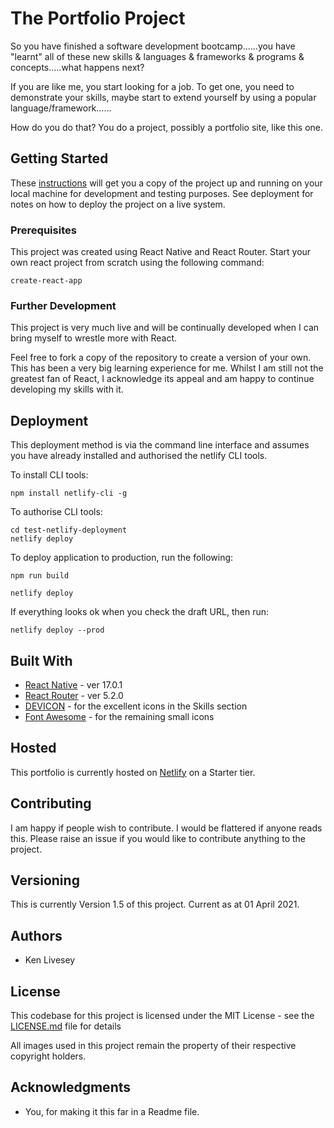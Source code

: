# The Portfolio Project

So you have finished a software development bootcamp......you have "learnt" all of these new skills & languages & frameworks & programs & concepts.....what happens next?

If you are like me, you start looking for a job. To get one, you need to demonstrate your skills, maybe start to extend yourself by using a popular language/framework......

How do you do that? You do a project, possibly a portfolio site, like this one.

## Getting Started

These [instructions](https://docs.github.com/en/github/getting-started-with-github/fork-a-repo) will get you a copy of the project up and running on your local machine for development and testing purposes. See deployment for notes on how to deploy the project on a live system.

### Prerequisites

This project was created using React Native and React Router. Start your own react project from scratch using the following command:

```
create-react-app
```

### Further Development

This project is very much live and will be continually developed when I can bring myself to wrestle more with React.

Feel free to fork a copy of the repository to create a version of your own. This has been a very big learning experience for me. Whilst I am still not the greatest fan of React, I acknowledge its appeal and am happy to continue developing my skills with it.

## Deployment

This deployment method is via the command line interface and assumes you have already installed and authorised the netlify CLI tools.

To install CLI tools:
```
npm install netlify-cli -g
```

To authorise CLI tools:
```
cd test-netlify-deployment
netlify deploy
```

To deploy application to production, run the following:
```
npm run build

netlify deploy
```

If everything looks ok when you check the draft URL, then run:
```
netlify deploy --prod
```

## Built With

* [React Native](https://reactjs.org/) - ver 17.0.1
* [React Router](https://reactrouter.com/) - ver 5.2.0
* [DEVICON](https://github.com/devicons/devicon/) - for the excellent icons in the Skills section
* [Font Awesome](https://fontawesome.com/) - for the remaining small icons

## Hosted

This portfolio is currently hosted on [Netlify](https://www.netlify.com/) on a Starter tier.

## Contributing

I am happy if people wish to contribute. I would be flattered if anyone reads this. Please raise an issue if you would like to contribute anything to the project.

## Versioning

 This is currently Version 1.5 of this project. Current as at 01 April 2021.

## Authors

* Ken Livesey

## License

This codebase for this project is licensed under the MIT License - see the [LICENSE.md](LICENSE.md) file for details

All images used in this project remain the property of their respective copyright holders.

## Acknowledgments

* You, for making it this far in a Readme file.
